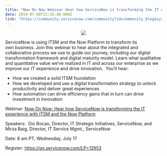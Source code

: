 ```yaml
---
title: "Now On Now Webinar Hear how ServiceNow is transforming the IT experience with ITSM and the Now Platform July "
date: 2019-07-08T22:35:40.000Z
link: "https://community.servicenow.com/community?id=community_blog&sys_id=56023f4ddbae7f80d82ffb243996193e"
---
```

<p style="text-align: center;"><img style="max-width: 100%; max-height: 480px;" src="https://community.servicenow.com/60d177c9dbae7f80d82ffb243996194a.iix" /></p>
<p>ServiceNow is using ITSM and the Now Platform to transform its own business. Join this webinar to hear about the integrated and collaborative process we use to guide our journey, including our digital transformation framework and digital maturity model. Learn what qualitative and quantitative value we’ve realized in IT and across our enterprise as we improve our IT experience and drive innovation.  You&#39;ll hear:</p>
<ul><li>How we created a solid ITSM foundation</li><li>How we developed and use a digital transformation strategy to unlock productivity and deliver great experiences</li><li>How automation can drive efficiency gains that in turn can drive investment in innovation</li></ul>
<p>Webinar: <a href="https://go.servicenow.com/LP&#61;12953" rel="nofollow">Now On Now: Hear how ServiceNow is transforming the IT experience with ITSM and the Now Platform</a></p>
<p>Speakers:  Gio Bocao, Director, IT Strategic Initiatives, ServiceNow, and Mirza Baig, Director, IT Service Mgmt., ServiceNow</p>
<p>Date: 8 am PT, Wednesday, July 17</p>
<p>Register: <a href="https://go.servicenow.com/LP&#61;12953" rel="nofollow">https://go.servicenow.com/LP&#61;12953</a></p>